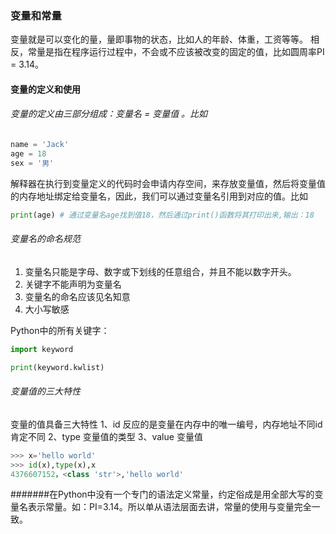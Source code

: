### 变量和常量

变量就是可以变化的量，量即事物的状态，比如人的年龄、体重，工资等等。
相反，常量是指在程序运行过程中，不会或不应该被改变的固定的值，比如圆周率PI = 3.14。

#### 变量的定义和使用

###### 变量的定义由三部分组成：变量名 = 变量值 。比如

```Python
name = 'Jack'
age = 18
sex = '男'
```
解释器在执行到变量定义的代码时会申请内存空间，来存放变量值，然后将变量值的内存地址绑定给变量名，因此，我们可以通过变量名引用到对应的值。比如
```Python
print(age) # 通过变量名age找到值18，然后通过print()函数将其打印出来,输出：18
```

###### 变量名的命名规范

1. 变量名只能是字母、数字或下划线的任意组合，并且不能以数字开头。
2. 关键字不能声明为变量名
3. 变量名的命名应该见名知意
4. 大小写敏感

Python中的所有关键字：
```Python
import keyword

print(keyword.kwlist)
```

###### 变量值的三大特性

变量的值具备三大特性
1、id 反应的是变量在内存中的唯一编号，内存地址不同id肯定不同
2、type 变量值的类型
3、value 变量值

```Python
>>> x='hello world'
>>> id(x),type(x),x
4376607152，<class 'str'>,'hello world'
```
#######在Python中没有一个专门的语法定义常量，约定俗成是用全部大写的变量名表示常量。如：PI=3.14。所以单从语法层面去讲，常量的使用与变量完全一致。


